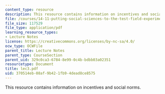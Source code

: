 ```yaml
---
content_type: resource
description: This resource contains information on incentives and social norms.
file: /courses/14-11-putting-social-sciences-to-the-test-field-experiments-in-economics-spring-2006/370514eb08af9b421fb94dead8ce8575_lec3.pdf
file_size: 117529
file_type: application/pdf
learning_resource_types:
- Lecture Notes
license: https://creativecommons.org/licenses/by-nc-sa/4.0/
ocw_type: OCWFile
parent_title: Lecture Notes
parent_type: CourseSection
parent_uid: 329c0ca3-6784-8e99-0c4b-bdbb03a02351
resourcetype: Document
title: lec3.pdf
uid: 370514eb-08af-9b42-1fb9-4dead8ce8575
---
```

This resource contains information on incentives and social norms.